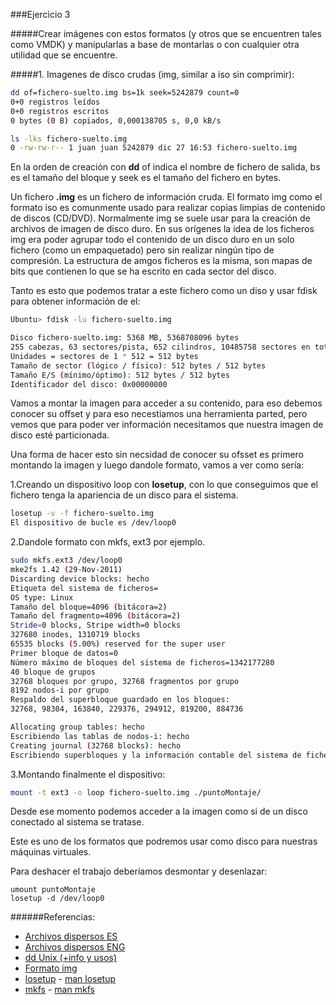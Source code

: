 ###Ejercicio 3

#####Crear imágenes con estos formatos (y otros que se encuentren tales como VMDK) y manipularlas a base de montarlas o con cualquier otra utilidad que se encuentre.

#####1. Imagenes de disco crudas (img, similar a iso sin comprimir):

~~~bash
dd of=fichero-suelto.img bs=1k seek=5242879 count=0
0+0 registros leídos
0+0 registros escritos
0 bytes (0 B) copiados, 0,000138705 s, 0,0 kB/s

ls -lks fichero-suelto.img
0 -rw-rw-r-- 1 juan juan 5242879 dic 27 16:53 fichero-suelto.img

~~~

En la orden de creación con **dd** of indica el nombre de fichero de salida, bs es el tamaño del bloque y seek es el tamaño del fichero en bytes.

Un fichero **.img** es un fichero de información cruda. El formato img como el formato iso es comunmente usado para realizar copias limpias de contenido de discos (CD/DVD). Normalmente img se suele usar para la creación de archivos de imagen de disco duro. En sus orígenes la idea de los ficheros img era poder agrupar todo el contenido de un disco duro en un solo fichero (como un empaquetado) pero sin realizar ningún tipo de compresión.
La estructura de amgos ficheros es la misma, son mapas de bits que contienen lo que se ha escrito en cada sector del disco.


Tanto es esto que podemos tratar a este fichero como un diso y usar fdisk para obtener información de el:

~~~bash
Ubuntu> fdisk -lu fichero-suelto.img

Disco fichero-suelto.img: 5368 MB, 5368708096 bytes
255 cabezas, 63 sectores/pista, 652 cilindros, 10485758 sectores en total
Unidades = sectores de 1 * 512 = 512 bytes
Tamaño de sector (lógico / físico): 512 bytes / 512 bytes
Tamaño E/S (mínimo/óptimo): 512 bytes / 512 bytes
Identificador del disco: 0x00000000

~~~

Vamos a montar la imagen para acceder a su contenido, para eso debemos conocer su offset y para eso necestiamos una herramienta parted, pero vemos que para poder ver información necesitamos que nuestra imagen de disco esté particionada.

Una forma de hacer esto sin necsidad de conocer su ofsset es primero montando la imagen y luego dandole formato, vamos a ver como sería:

1.Creando un dispositivo loop con **losetup**, con lo que conseguimos que el fichero tenga la apariencia de un disco para el sistema.

~~~bash
losetup -v -f fichero-suelto.img
El dispositivo de bucle es /dev/loop0
~~~

2.Dandole formato con mkfs, ext3 por ejemplo.

~~~bash
sudo mkfs.ext3 /dev/loop0
mke2fs 1.42 (29-Nov-2011)
Discarding device blocks: hecho
Etiqueta del sistema de ficheros=
OS type: Linux
Tamaño del bloque=4096 (bitácora=2)
Tamaño del fragmento=4096 (bitácora=2)
Stride=0 blocks, Stripe width=0 blocks
327680 inodes, 1310719 blocks
65535 blocks (5.00%) reserved for the super user
Primer bloque de datos=0
Número máximo de bloques del sistema de ficheros=1342177280
40 bloque de grupos
32768 bloques por grupo, 32768 fragmentos por grupo
8192 nodos-i por grupo
Respaldo del superbloque guardado en los bloques:
32768, 98304, 163840, 229376, 294912, 819200, 884736

Allocating group tables: hecho
Escribiendo las tablas de nodos-i: hecho
Creating journal (32768 blocks): hecho
Escribiendo superbloques y la información contable del sistema de ficheros: hecho

~~~

3.Montando finalmente el dispositivo:

~~~bash
mount -t ext3 -o loop fichero-suelto.img ./puntoMontaje/
~~~

Desde ese momento podemos acceder a la imagen como si de un disco conectado al sistema se tratase.

Este es uno de los formatos que podremos usar como disco para nuestras máquinas virtuales.

Para deshacer el trabajo deberíamos desmontar y desenlazar:

    umount puntoMontaje
    losetup -d /dev/loop0


######Referencias:

* [Archivos dispersos ES](http://es.wikipedia.org/wiki/Archivo_disperso)
* [Archivos dispersos ENG](http://en.wikipedia.org/wiki/Sparse_file)
* [dd Unix (+info y usos)](http://es.wikipedia.org/wiki/Dd_%28Unix%29)
* [Formato img](http://en.wikipedia.org/wiki/IMG_%28file_format%29)
* [losetup](http://blog.bitbang.es/2013/03/creando-dispositivos-loop-con-losetup.html) - [man losetup](http://linux.die.net/man/8/losetup)
* [mkfs](http://persoal.citius.usc.es/tf.pena/ASR/Tema_3html/node12.html) - [man mkfs](http://linux.die.net/man/8/mkfs)
